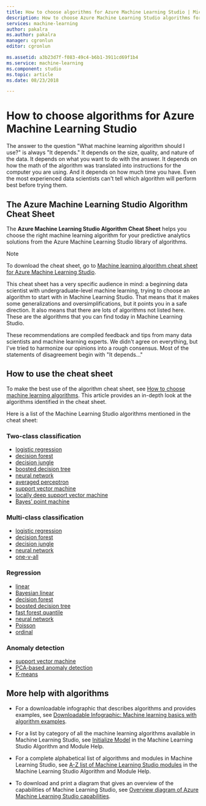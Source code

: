 ```yaml
---
title: How to choose algorithms for Azure Machine Learning Studio | Microsoft Docs
description: How to choose Azure Machine Learning Studio algorithms for supervised and unsupervised learning in clustering, classification, or regression experiments.
services: machine-learning
author: pakalra
ms.author: pakalra
manager: cgronlun
editor: cgronlun

ms.assetid: a3b23d7f-f083-49c4-b6b1-3911cd69f1b4
ms.service: machine-learning
ms.component: studio
ms.topic: article
ms.date: 08/23/2018

---
```

# How to choose algorithms for Azure Machine Learning Studio

The answer to the question "What machine learning algorithm should I use?" is always "It depends." It depends on the size, quality, and nature of the data. It depends on what you want to do with the answer. It depends on how the math of the algorithm was translated into instructions for the computer you are using. And it depends on how much time you have. Even the most experienced data scientists can't tell which algorithm will perform best before trying them.

## The Azure Machine Learning Studio Algorithm Cheat Sheet

The **Azure Machine Learning Studio Algorithm Cheat Sheet** helps you choose the right machine learning algorithm for your predictive analytics solutions from the Azure Machine Learning Studio library of algorithms.

> [!NOTE]
> To download the cheat sheet, go to [Machine learning algorithm cheat sheet for Azure Machine Learning Studio](algorithm-cheat-sheet.md).
> 
> 

This cheat sheet has a very specific audience in mind: a beginning data scientist with undergraduate-level machine learning, trying to choose an algorithm to start with in Machine Learning Studio. That means that it makes some generalizations and oversimplifications, but it points you in a safe direction. It also means that there are lots of algorithms not listed here. These are the algorithms that you can find today in Machine Learning Studio.

These recommendations are compiled feedback and tips from many data scientists and machine learning experts. We didn't agree on everything, but I've tried to harmonize our opinions into a rough consensus. Most of the statements of disagreement begin with "It depends…"

## How to use the cheat sheet

To make the best use of the algorithm cheat sheet, see [How to choose machine learning algorithms](../service/algorithm-choice.md). This article provides an in-depth look at the algorithms identified in the cheat sheet.

Here is a list of the Machine Learning Studio algorithms mentioned in the cheat sheet:

### Two-class classification

- [logistic regression](https://docs.microsoft.com/azure/machine-learning/studio-module-reference/two-class-logistic-regression)
- [decision forest](https://docs.microsoft.com/azure/machine-learning/studio-module-reference/two-class-decision-forest)
- [decision jungle](https://docs.microsoft.com/azure/machine-learning/studio-module-reference/two-class-decision-jungle)
- [boosted decision tree](https://docs.microsoft.com/azure/machine-learning/studio-module-reference/two-class-boosted-decision-tree)
- [neural network](https://docs.microsoft.com/azure/machine-learning/studio-module-reference/two-class-neural-network)
- [averaged perceptron](https://docs.microsoft.com/azure/machine-learning/studio-module-reference/two-class-averaged-perceptron)
- [support vector machine](https://docs.microsoft.com/azure/machine-learning/studio-module-reference/two-class-support-vector-machine)
- [locally deep support vector machine](https://docs.microsoft.com/azure/machine-learning/studio-module-reference/two-class-locally-deep-support-vector-machine)
- [Bayes’ point machine](https://docs.microsoft.com/azure/machine-learning/studio-module-reference/two-class-bayes-point-machine)

### Multi-class classification

- [logistic regression](https://docs.microsoft.com/azure/machine-learning/studio-module-reference/multiclass-logistic-regression)
- [decision forest](https://docs.microsoft.com/azure/machine-learning/studio-module-reference/multiclass-decision-forest)
- [decision jungle](https://docs.microsoft.com/azure/machine-learning/studio-module-reference/multiclass-decision-jungle)
- [neural network](https://docs.microsoft.com/azure/machine-learning/studio-module-reference/multiclass-neural-network)
- [one-v-all](https://docs.microsoft.com/azure/machine-learning/studio-module-reference/one-vs-all-multiclass)

### Regression

- [linear](https://docs.microsoft.com/azure/machine-learning/studio-module-reference/linear-regression)
- [Bayesian linear](https://docs.microsoft.com/azure/machine-learning/studio-module-reference/bayesian-linear-regression)
- [decision forest](https://docs.microsoft.com/azure/machine-learning/studio-module-reference/decision-forest-regression)
- [boosted decision tree](https://docs.microsoft.com/azure/machine-learning/studio-module-reference/boosted-decision-tree-regression)
- [fast forest quantile](https://docs.microsoft.com/azure/machine-learning/studio-module-reference/fast-forest-quantile-regression)
- [neural network](https://docs.microsoft.com/azure/machine-learning/studio-module-reference/neural-network-regression)
- [Poisson](https://docs.microsoft.com/azure/machine-learning/studio-module-reference/poisson-regression)
- [ordinal](https://docs.microsoft.com/azure/machine-learning/studio-module-reference/ordinal-regression)

### Anomaly detection

- [support vector machine](https://docs.microsoft.com/azure/machine-learning/studio-module-reference/one-class-support-vector-machine)
- [PCA-based anomaly detection](https://docs.microsoft.com/azure/machine-learning/studio-module-reference/pca-based-anomaly-detection)
- [K-means](https://docs.microsoft.com/azure/machine-learning/studio-module-reference/k-means-clustering)

## More help with algorithms

- For a downloadable infographic that describes algorithms and provides examples, see [Downloadable Infographic: Machine learning basics with algorithm examples](basics-infographic-with-algorithm-examples.md).

- For a list by category of all the machine learning algorithms available in Machine Learning Studio, see [Initialize Model](https://docs.microsoft.com/azure/machine-learning/studio-module-reference/machine-learning-initialize-model) in the Machine Learning Studio Algorithm and Module Help.

- For a complete alphabetical list of algorithms and modules in Machine Learning Studio, see [A-Z list of Machine Learning Studio modules](https://docs.microsoft.com/azure/machine-learning/studio-module-reference/index) in the Machine Learning Studio Algorithm and Module Help.

- To download and print a diagram that gives an overview of the capabilities of Machine Learning Studio, see [Overview diagram of Azure Machine Learning Studio capabilities](studio-overview-diagram.md).
